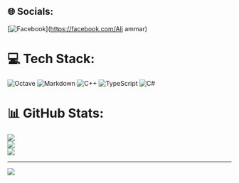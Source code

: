 
## 🌐 Socials:
[![Facebook](https://img.shields.io/badge/Facebook-%231877F2.svg?logo=Facebook&logoColor=white)](https://facebook.com/Ali ammar) 

# 💻 Tech Stack:
![Octave](https://img.shields.io/badge/OCTAVE-darkblue?style=for-the-badge&logo=octave&logoColor=fcd683) ![Markdown](https://img.shields.io/badge/markdown-%23000000.svg?style=for-the-badge&logo=markdown&logoColor=white) ![C++](https://img.shields.io/badge/c++-%2300599C.svg?style=for-the-badge&logo=c%2B%2B&logoColor=white) ![TypeScript](https://img.shields.io/badge/typescript-%23007ACC.svg?style=for-the-badge&logo=typescript&logoColor=white) ![C#](https://img.shields.io/badge/c%23-%23239120.svg?style=for-the-badge&logo=csharp&logoColor=white)
# 📊 GitHub Stats:
![](https://github-readme-stats.vercel.app/api?username=Ammar605&theme=dark&hide_border=false&include_all_commits=false&count_private=false)<br/>
![](https://github-readme-streak-stats.herokuapp.com/?user=Ammar605&theme=dark&hide_border=false)<br/>
![](https://github-readme-stats.vercel.app/api/top-langs/?username=Ammar605&theme=dark&hide_border=false&include_all_commits=false&count_private=false&layout=compact)

---
[![](https://visitcount.itsvg.in/api?id=Ammar605&icon=0&color=0)](https://visitcount.itsvg.in)

<!-- Proudly created with GPRM ( https://gprm.itsvg.in ) -->